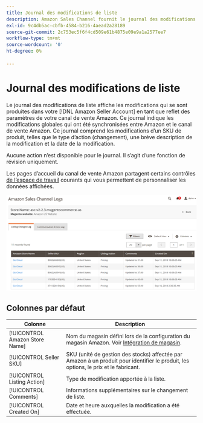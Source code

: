 ```yaml
---
title: Journal des modifications de liste
description: Amazon Sales Channel fournit le journal des modifications de liste pour vous aider à surveiller les modifications affectées dans votre compte de vendeur Amazon.
exl-id: 9c4db5ac-cbfb-4584-b216-4aead2a28189
source-git-commit: 2c753ec5f6f4cd509e61b4875e09e9a1a2577ee7
workflow-type: tm+mt
source-wordcount: '0'
ht-degree: 0%

---
```


# Journal des modifications de liste

Le journal des modifications de liste affiche les modifications qui se sont produites dans votre [!DNL Amazon Seller Account] en tant que reflet des paramètres de votre canal de vente Amazon. Ce journal indique les modifications globales qui ont été synchronisées entre Amazon et le canal de vente Amazon. Ce journal comprend les modifications d’un SKU de produit, telles que le type d’action (changement), une brève description de la modification et la date de la modification.

Aucune action n’est disponible pour le journal. Il s’agit d’une fonction de révision uniquement.

Les pages d’accueil du canal de vente Amazon partagent certains contrôles [de l’espace de travail](./workspace-controls.md) courants qui vous permettent de personnaliser les données affichées.

![Journal des modifications de liste](assets/amazon-listing-changes-log.png)

## Colonnes par défaut

| Colonne | Description |
|--- |--- |
| [!UICONTROL Amazon Store Name] | Nom du magasin défini lors de la configuration du magasin Amazon. Voir [Intégration de magasin](./store-integration.md). |
| [!UICONTROL Seller SKU] | SKU (unité de gestion des stocks) affectée par Amazon à un produit pour identifier le produit, les options, le prix et le fabricant. |
| [!UICONTROL Listing Action] | Type de modification apportée à la liste. |
| [!UICONTROL Comments] | Informations supplémentaires sur le changement de liste. |
| [!UICONTROL Created On] | Date et heure auxquelles la modification a été effectuée. |
